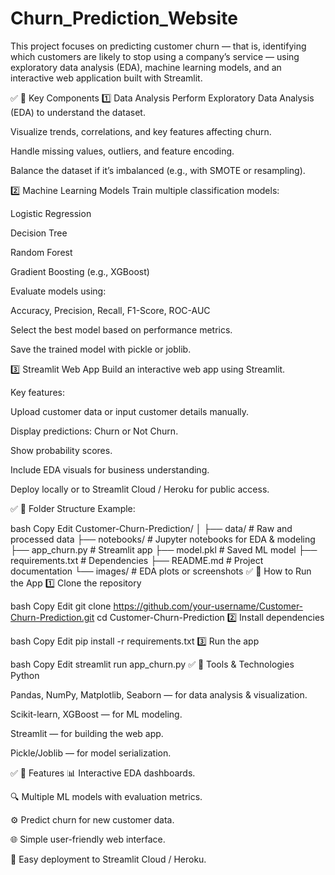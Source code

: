 # Churn_Prediction_Website
This project focuses on predicting customer churn — that is, identifying which customers are likely to stop using a company’s service — using exploratory data analysis (EDA), machine learning models, and an interactive web application built with Streamlit.

✅ 📌 Key Components
1️⃣ Data Analysis
Perform Exploratory Data Analysis (EDA) to understand the dataset.

Visualize trends, correlations, and key features affecting churn.

Handle missing values, outliers, and feature encoding.

Balance the dataset if it’s imbalanced (e.g., with SMOTE or resampling).

2️⃣ Machine Learning Models
Train multiple classification models:

Logistic Regression

Decision Tree

Random Forest

Gradient Boosting (e.g., XGBoost)

Evaluate models using:

Accuracy, Precision, Recall, F1-Score, ROC-AUC

Select the best model based on performance metrics.

Save the trained model with pickle or joblib.

3️⃣ Streamlit Web App
Build an interactive web app using Streamlit.

Key features:

Upload customer data or input customer details manually.

Display predictions: Churn or Not Churn.

Show probability scores.

Include EDA visuals for business understanding.

Deploy locally or to Streamlit Cloud / Heroku for public access.

✅ 📌 Folder Structure
Example:

bash
Copy
Edit
Customer-Churn-Prediction/
│
├── data/                  # Raw and processed data
├── notebooks/             # Jupyter notebooks for EDA & modeling
├── app_churn.py           # Streamlit app
├── model.pkl              # Saved ML model
├── requirements.txt       # Dependencies
├── README.md              # Project documentation
└── images/                # EDA plots or screenshots
✅ 📌 How to Run the App
1️⃣ Clone the repository

bash
Copy
Edit
git clone https://github.com/your-username/Customer-Churn-Prediction.git
cd Customer-Churn-Prediction
2️⃣ Install dependencies

bash
Copy
Edit
pip install -r requirements.txt
3️⃣ Run the app

bash
Copy
Edit
streamlit run app_churn.py
✅ 📌 Tools & Technologies
Python

Pandas, NumPy, Matplotlib, Seaborn — for data analysis & visualization.

Scikit-learn, XGBoost — for ML modeling.

Streamlit — for building the web app.

Pickle/Joblib — for model serialization.

✅ 📌 Features
📊 Interactive EDA dashboards.

🔍 Multiple ML models with evaluation metrics.

⚙️ Predict churn for new customer data.

🌐 Simple user-friendly web interface.

🚀 Easy deployment to Streamlit Cloud / Heroku.
